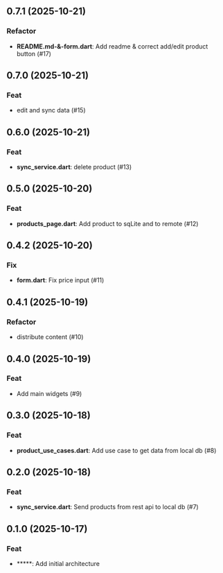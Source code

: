 ## 0.7.1 (2025-10-21)

### Refactor

- **README.md-&-form.dart**: Add readme &  correct add/edit product button (#17)

## 0.7.0 (2025-10-21)

### Feat

- edit and sync data (#15)

## 0.6.0 (2025-10-21)

### Feat

- **sync_service.dart**: delete product (#13)

## 0.5.0 (2025-10-20)

### Feat

- **products_page.dart**: Add product to sqLite and to remote (#12)

## 0.4.2 (2025-10-20)

### Fix

- **form.dart**: Fix price input (#11)

## 0.4.1 (2025-10-19)

### Refactor

- distribute content (#10)

## 0.4.0 (2025-10-19)

### Feat

- Add main widgets (#9)

## 0.3.0 (2025-10-18)

### Feat

- **product_use_cases.dart**: Add use case to get data from local db (#8)

## 0.2.0 (2025-10-18)

### Feat

- **sync_service.dart**: Send products from rest api to local db (#7)

## 0.1.0 (2025-10-17)

### Feat

- *****: Add initial architecture
